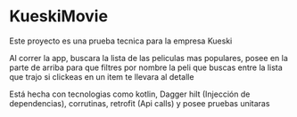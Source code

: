 # KueskiMovie

Este proyecto es una prueba tecnica para la empresa Kueski

Al correr la app, buscara la lista de las peliculas mas populares, posee en la parte de arriba para que filtres por nombre la peli que buscas entre la lista que trajo
si clickeas en un item te llevara al detalle

Está hecha con tecnologias como kotlin, Dagger hilt (Injección de dependencias), corrutinas, retrofit (Api calls) y posee pruebas unitaras
